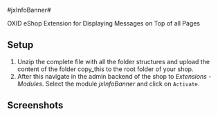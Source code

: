 #jxInfoBanner#

OXID eShop Extension for Displaying Messages on Top of all Pages


## Setup ##

1. Unzip the complete file with all the folder structures and upload the content of the folder copy_this to the root folder of your shop.
2. After this navigate in the admin backend of the shop to _Extensions_ - _Modules_. Select the module _jxInfoBanner_ and click on `Activate`.

  
## Screenshots ##

